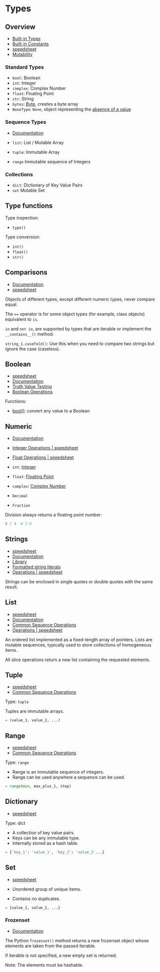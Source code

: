 # Types

## Overview

- [Built-in Types](https://docs.python.org/3/library/stdtypes.html)
- [Built-in Constants](https://docs.python.org/3/library/constants.html)
- [speedsheet](https://speedsheet.io/s/python?select=T5aC)
- [Mutability](https://realpython.com/python-mutable-vs-immutable-types/)

### Standard Types

- `bool`: Boolean
- `int`: Integer
- `complex`: Complex Number
- `float`: Floating Point
- `str`: String
- `bytes`: [Byte](https://speedsheet.io/s/python?select=BF5h), creates a byte array
- `NoneType`: `None`, object representing the [absence of a value](https://speedsheet.io/s/python?select=UHpm)

### Sequence Types

- [Documentation](https://docs.python.org/3/library/stdtypes.html#sequence-types-list-tuple-range)

- `list`: List / Mutable Array
- `tuple`: Immutable Array
- `range` Immutable sequence of Integers

### Collections

- `dict`: Dictionary of Key Value Pairs
- `set` Mutable Set

## Type functions

Type inspection:

- `type()`

Type conversion:

- `int()`
- `float()`
- `str()`

## Comparisons

- [Documentation](https://docs.python.org/3/library/stdtypes.html#comparisons)
- [speedsheet](https://speedsheet.io/s/python?q=compar#KYLe)

Objects of different types, except different numeric types, never compare equal.

The `==` operator is for some object types (for example, class objects) equivalent to `is`.

`in` and `not in`, are supported by types that are iterable or implement the `__contains__()` method.

`string_1.casefold()`: Use this when you need to compare two strings but ignore the case (caseless). 

## Boolean 

- [speedsheet](https://speedsheet.io/s/python?q=boolean#qA4r)
- [Documentation](https://docs.python.org/3/library/stdtypes.html#boolean-values)
- [Truth Value Testing](https://docs.python.org/3/library/stdtypes.html#truth)
- [Boolean Operations](https://docs.python.org/3/library/stdtypes.html#boolean-operations-and-or-not)

Functions:

- [bool()](https://docs.python.org/3/library/functions.html#bool): convert any value to a Boolean

## Numeric

- [Documentation](https://docs.python.org/3/library/stdtypes.html#numeric-types-int-float-complex)
- [Integer Operations | speedsheet](https://speedsheet.io/s/python?q=integer#u0H4)
- [Float Operations | speedsheet](https://speedsheet.io/s/python?q=float#b25U)

- `int`: [Integer](https://speedsheet.io/s/python#f3Sf)
- `float`: [Floating Point](https://speedsheet.io/s/python?select=R2Pv)
- `complex`: [Complex Number](https://speedsheet.io/s/python?select=0C9U)
- `Decimal`
- `Fraction`

Division always returns a floating point number:

```python
8 / 4  # 2.0 
```

## Strings

- [speedsheet](https://speedsheet.io/s/python?select=GQSJ)
- [Documentation](https://docs.python.org/3/library/stdtypes.html#text-sequence-type-str)
- [Library](https://docs.python.org/3/library/string.html)
- [Formatted string literals](https://docs.python.org/3/reference/lexical_analysis.html#f-strings)
- [Operations | speedsheet](https://speedsheet.io/s/python?q=strings#T7xJ)

Strings can be enclosed in single quotes or double quotes with the same result.

## List

- [speedsheet](https://speedsheet.io/s/python?q=lis#Cn3A)
- [Documentation](https://docs.python.org/3/library/stdtypes.html#lists)
- [Common Sequence Operations](https://docs.python.org/3/library/stdtypes.html#common-sequence-operations)
- [Operations | speedsheet](https://speedsheet.io/s/python?q=lis#hCt6)

An ordered list implemented as a fixed-length array of pointers. 
Lists are mutable sequences, typically used to store collections of homogeneous items.

All slice operations return a new list containing the requested elements. 

## Tuple

- [speedsheet](https://speedsheet.io/s/python?q=tuple#fHp3)
- [Common Sequence Operations](https://docs.python.org/3/library/stdtypes.html#common-sequence-operations)

Type: `tuple`

Tuples are immutable arrays.

```python
= (value_1, value_2, ...)
```

## Range

- [speedsheet](https://speedsheet.io/s/python?q=range#S6GN)
- [Common Sequence Operations](https://docs.python.org/3/library/stdtypes.html#common-sequence-operations)

Type: `range`

- Range is an immutable sequence of integers.
- Range can be used anywhere a sequence can be used.

```python
= range(min, max_plus_1, step)
```

## Dictionary

- [speedsheet](https://speedsheet.io/s/python?select=BUXG)

Type: dict

- A collection of key value pairs.
- Keys can be any immutable type.
- Internally stored as a hash table.

```python
= {'key_1': 'value_1', 'key_2': 'value_2'...}
```

## Set

- [speedsheet](https://speedsheet.io/s/python?select=0RXJ)

- Unordered group of unique items.
- Contains no duplicates.

```python
= {value_1, value_2, ...}
```

### Frozenset

- [Documentation](https://docs.python.org/3/library/stdtypes.html#frozenset)

The Python `frozenset()` method returns a new frozenset object whose elements are taken from the passed iterable.

If iterable is not specified, a new empty set is returned.

Note: The elements must be hashable.
